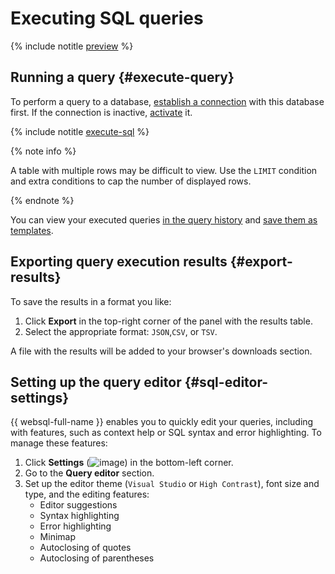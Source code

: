 # Executing SQL queries

{% include notitle [preview](../../_includes/note-preview.md) %}

## Running a query {#execute-query}

To perform a query to a database, [establish a connection](connect.md##connect-db) with this database first. If the connection is inactive, [activate](connect.md#update-connection) it.

{% include notitle [execute-sql](../../_includes/websql/execute-sql.md) %}

{% note info %}

A table with multiple rows may be difficult to view. Use the `LIMIT` condition and extra conditions to cap the number of displayed rows.

{% endnote %}

You can view your executed queries [in the query history](history.md) and [save them as templates](templates.md).

## Exporting query execution results {#export-results}

To save the results in a format you like:

1. Click **Export** in the top-right corner of the panel with the results table.
1. Select the appropriate format: `JSON`,`CSV`, or `TSV`.

A file with the results will be added to your browser's downloads section.

## Setting up the query editor {#sql-editor-settings}

{{ websql-full-name }} enables you to quickly edit your queries, including with features, such as context help or SQL syntax and error highlighting. To manage these features:

1. Click **Settings** (![image](../../_assets/console-icons/gear.svg)) in the bottom-left corner.
1. Go to the **Query editor** section.
1. Set up the editor theme (`Visual Studio` or `High Contrast`), font size and type, and the editing features:
   * Editor suggestions
   * Syntax highlighting
   * Error highlighting
   * Minimap
   * Autoclosing of quotes
   * Autoclosing of parentheses
